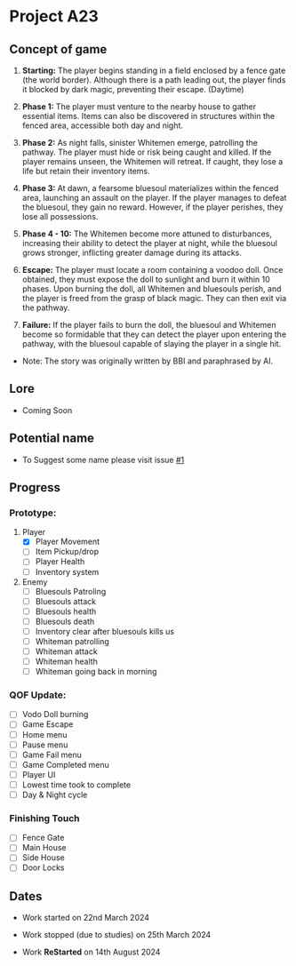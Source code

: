 # Project A23

## Concept of game
1. **Starting:** The player begins standing in a field enclosed by a fence gate (the world border). Although there is a path leading out, the player finds it blocked by dark magic, preventing their escape. (Daytime)

2. **Phase 1:** The player must venture to the nearby house to gather essential items. Items can also be discovered in structures within the fenced area, accessible both day and night.

3. **Phase 2:** As night falls, sinister Whitemen emerge, patrolling the pathway. The player must hide or risk being caught and killed. If the player remains unseen, the Whitemen will retreat. If caught, they lose a life but retain their inventory items.

4. **Phase 3:** At dawn, a fearsome bluesoul materializes within the fenced area, launching an assault on the player. If the player manages to defeat the bluesoul, they gain no reward. However, if the player perishes, they lose all possessions.

5. **Phase 4 - 10:** The Whitemen become more attuned to disturbances, increasing their ability to detect the player at night, while the bluesoul grows stronger, inflicting greater damage during its attacks.

6. **Escape:** The player must locate a room containing a voodoo doll. Once obtained, they must expose the doll to sunlight and burn it within 10 phases. Upon burning the doll, all Whitemen and bluesouls perish, and the player is freed from the grasp of black magic. They can then exit via the pathway.

7. **Failure:** If the player fails to burn the doll, the bluesoul and Whitemen become so formidable that they can detect the player upon entering the pathway, with the bluesoul capable of slaying the player in a single hit.

- Note: The story was originally written by BBI and paraphrased by AI.

## Lore
- Coming Soon

## Potential name
- To Suggest some name please visit issue [#1](https://github.com/BIGBEASTISHANK/Project-A24/issues/1)

## Progress
### Prototype:
1. Player
	- [x] Player Movement
	- [ ] Item Pickup/drop
	- [ ] Player Health
	- [ ] Inventory system
2. Enemy
	- [ ] Bluesouls Patroling
	- [ ] Bluesouls attack
	- [ ] Bluesouls health
	- [ ] Bluesouls death
	- [ ] Inventory clear after bluesouls kills us
	- [ ] Whiteman patrolling
	- [ ] Whiteman attack
	- [ ] Whiteman health
	- [ ] Whiteman going back in morning

### QOF Update:
- [ ] Vodo Doll burning
- [ ] Game Escape
- [ ] Home menu
- [ ] Pause menu
- [ ] Game Fail menu
- [ ] Game Completed menu
- [ ] Player UI
- [ ] Lowest time took to complete
- [ ] Day & Night cycle

### Finishing Touch
- [ ] Fence Gate
- [ ] Main House
- [ ] Side House
- [ ] Door Locks

## Dates
- Work started on 22nd March 2024
- Work stopped (due to studies) on 25th March 2024

- Work <b>ReStarted</b> on 14th August 2024 
